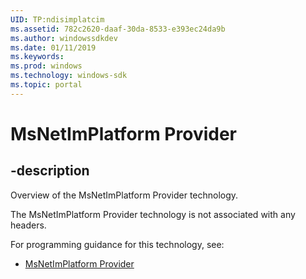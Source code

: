 ```yaml
---
UID: TP:ndisimplatcim
ms.assetid: 782c2620-daaf-30da-8533-e393ec24da9b
ms.author: windowssdkdev
ms.date: 01/11/2019
ms.keywords: 
ms.prod: windows
ms.technology: windows-sdk
ms.topic: portal
---
```


# MsNetImPlatform Provider

## -description

Overview of the MsNetImPlatform Provider technology.

The MsNetImPlatform Provider technology is not associated with any headers.

For programming guidance for this technology, see:
* [MsNetImPlatform Provider](/windows/desktop/ndisimplatcimprov)

